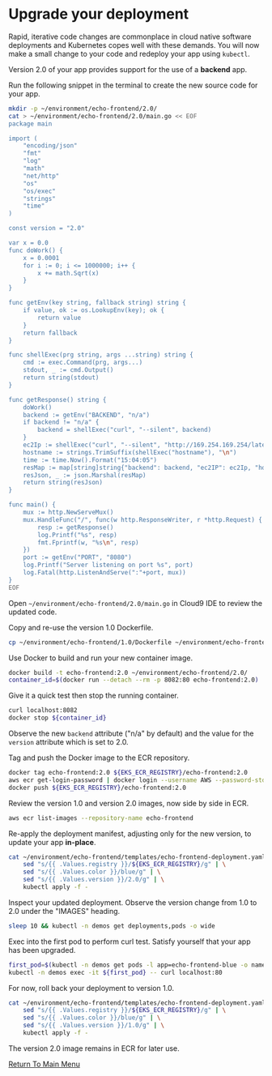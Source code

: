 # Upgrade your deployment

Rapid, iterative code changes are commonplace in cloud native software deployments and Kubernetes copes well with these demands.
You will now make a small change to your code and redeploy your app using `kubectl`.

Version 2.0 of your app provides support for the use of a **backend** app.

Run the following snippet in the terminal to create the new source code for your app.
```bash
mkdir -p ~/environment/echo-frontend/2.0/
cat > ~/environment/echo-frontend/2.0/main.go << EOF
package main

import (
    "encoding/json"
    "fmt"
    "log"
    "math"
    "net/http"
    "os"
    "os/exec"
    "strings"
    "time"
)

const version = "2.0"

var x = 0.0
func doWork() {
    x = 0.0001
    for i := 0; i <= 1000000; i++ {
        x += math.Sqrt(x)
    }
}

func getEnv(key string, fallback string) string {
    if value, ok := os.LookupEnv(key); ok {
        return value
    }
    return fallback
}

func shellExec(prg string, args ...string) string {
    cmd := exec.Command(prg, args...)
    stdout, _ := cmd.Output()
    return string(stdout)
}

func getResponse() string {
    doWork()
    backend := getEnv("BACKEND", "n/a")
    if backend != "n/a" {
        backend = shellExec("curl", "--silent", backend)
    }
    ec2Ip := shellExec("curl", "--silent", "http://169.254.169.254/latest/meta-data/local-ipv4")
    hostname := strings.TrimSuffix(shellExec("hostname"), "\n")
    time := time.Now().Format("15:04:05")
    resMap := map[string]string{"backend": backend, "ec2IP": ec2Ip, "hostname": hostname, "time": time, "version": version}
    resJson, _ := json.Marshal(resMap)
    return string(resJson)
}

func main() {
    mux := http.NewServeMux()
    mux.HandleFunc("/", func(w http.ResponseWriter, r *http.Request) {
        resp := getResponse()
        log.Printf("%s", resp)
        fmt.Fprintf(w, "%s\n", resp)
    })
    port := getEnv("PORT", "8080")
    log.Printf("Server listening on port %s", port)
    log.Fatal(http.ListenAndServe(":"+port, mux))
}
EOF
```

Open `~/environment/echo-frontend/2.0/main.go` in Cloud9 IDE to review the updated code.

Copy and re-use the version 1.0 Dockerfile.
```bash
cp ~/environment/echo-frontend/1.0/Dockerfile ~/environment/echo-frontend/2.0/
```

Use Docker to build and run your new container image.
```bash
docker build -t echo-frontend:2.0 ~/environment/echo-frontend/2.0/
container_id=$(docker run --detach --rm -p 8082:80 echo-frontend:2.0)
```

Give it a quick test then stop the running container.
```bash
curl localhost:8082
docker stop ${container_id}
```

Observe the new `backend` attribute ("n/a" by default) and the value for the `version` attribute which is set to 2.0.

Tag and push the Docker image to the ECR repository.
```bash
docker tag echo-frontend:2.0 ${EKS_ECR_REGISTRY}/echo-frontend:2.0
aws ecr get-login-password | docker login --username AWS --password-stdin ${EKS_ECR_REGISTRY}
docker push ${EKS_ECR_REGISTRY}/echo-frontend:2.0
```

Review the version 1.0 and version 2.0 images, now side by side in ECR.
```bash
aws ecr list-images --repository-name echo-frontend
```

Re-apply the deployment manifest, adjusting only for the new version, to update your app **in-place**.
```bash
cat ~/environment/echo-frontend/templates/echo-frontend-deployment.yaml | \
    sed "s/{{ .Values.registry }}/${EKS_ECR_REGISTRY}/g" | \
    sed "s/{{ .Values.color }}/blue/g" | \
    sed "s/{{ .Values.version }}/2.0/g" | \
    kubectl apply -f -
```

Inspect your updated deployment.
Observe the version change from 1.0 to 2.0 under the "IMAGES" heading.
```bash
sleep 10 && kubectl -n demos get deployments,pods -o wide
```

Exec into the first pod to perform curl test.
Satisfy yourself that your app has been upgraded.
```bash
first_pod=$(kubectl -n demos get pods -l app=echo-frontend-blue -o name | head -1)
kubectl -n demos exec -it ${first_pod} -- curl localhost:80
```

For now, roll back your deployment to version 1.0.
```bash
cat ~/environment/echo-frontend/templates/echo-frontend-deployment.yaml | \
    sed "s/{{ .Values.registry }}/${EKS_ECR_REGISTRY}/g" | \
    sed "s/{{ .Values.color }}/blue/g" | \
    sed "s/{{ .Values.version }}/1.0/g" | \
    kubectl apply -f -
```

The version 2.0 image remains in ECR for later use.

[Return To Main Menu](/README.md)